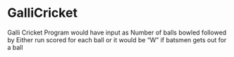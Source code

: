 # GalliCricket
Galli Cricket Program would have input as Number of balls bowled followed by  Either run scored for each ball or it would be “W” if batsmen gets out for a ball
